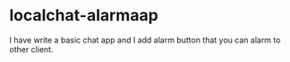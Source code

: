 # localchat-alarmaap

I have write a basic chat app and I add alarm button that you can alarm to other client.

